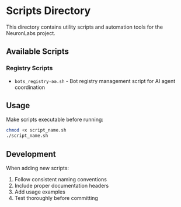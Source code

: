 # Scripts Directory

This directory contains utility scripts and automation tools for the NeuronLabs project.

## Available Scripts

### Registry Scripts
- `bots_registry-əə.sh` - Bot registry management script for AI agent coordination

## Usage

Make scripts executable before running:
```bash
chmod +x script_name.sh
./script_name.sh
```

## Development

When adding new scripts:
1. Follow consistent naming conventions
2. Include proper documentation headers
3. Add usage examples
4. Test thoroughly before committing